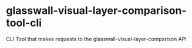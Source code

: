 # glasswall-visual-layer-comparison-tool-cli
CLI Tool that makes requests to the glasswall-visual-layer-comparison API
